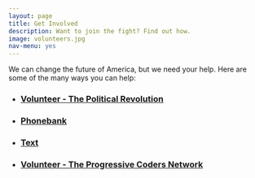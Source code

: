 ```yaml
---
layout: page
title: Get Involved
description: Want to join the fight? Find out how.
image: volunteers.jpg
nav-menu: yes
---
```

We can change the future of America, but we need your help. Here are some of the many ways you can help:

* ### **[Volunteer - The Political Revolution](https://polrevvols.herokuapp.com)**
* ### **[Phonebank](https://grassrootspb.com)**
* ### **[Text](https://textforbernie.com)**
* ### **[Volunteer - The Progressive Coders Network](http://progcode.co)**
